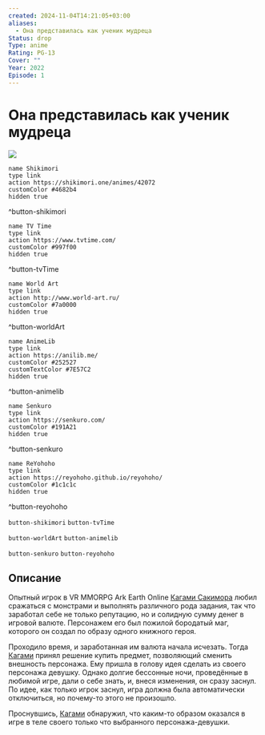 ```yaml
---
created: 2024-11-04T14:21:05+03:00
aliases:
  - Она представилась как ученик мудреца
Status: drop
Type: anime
Rating: PG-13
Cover: ""
Year: 2022
Episode: 1
---
```


# Она представилась как ученик мудреца

![](https://nyaa.shikimori.one/uploads/poster/animes/42072/620fe6f13f381fac079ab1122322b912.jpeg)

```button
name Shikimori
type link
action https://shikimori.one/animes/42072
customColor #4682b4
hidden true
```
^button-shikimori

```button
name TV Time
type link
action https://www.tvtime.com/
customColor #997f00
hidden true
```
^button-tvTime

```button
name World Art
type link
action http://www.world-art.ru/
customColor #7a0000
hidden true
```
^button-worldArt

```button
name AnimeLib
type link
action https://anilib.me/
customColor #252527
customTextColor #7E57C2
hidden true
```
^button-animelib

```button
name Senkuro
type link
action https://senkuro.com/
customColor #191A21
hidden true
```
^button-senkuro

```button
name ReYohoho
type link
action https://reyohoho.github.io/reyohoho/
customColor #1c1c1c
hidden true
```
^button-reyohoho

`button-shikimori` `button-tvTime`

`button-worldArt` `button-animelib`

`button-senkuro` `button-reyohoho`

## Описание

Опытный игрок в VR MMORPG Ark Earth Online [Кагами Сакимора](https://shikimori.one/characters/128537-mira) любил сражаться с монстрами и выполнять различного рода задания, так что заработал себе не только репутацию, но и солидную сумму денег в игровой валюте. Персонажем его был пожилой бородатый маг, которого он создал по образу одного книжного героя. 

Проходило время, и заработанная им валюта начала исчезать. Тогда [Кагами](https://shikimori.one/characters/128537-mira) принял решение купить предмет, позволяющий сменить внешность персонажа. Ему пришла в голову идея сделать из своего персонажа девушку. Однако долгие бессонные ночи, проведённые в любимой игре, дали о себе знать, и, внеся изменения, он сразу заснул. По идее, как только игрок заснул, игра должна была автоматически отключиться, но почему-то этого не произошло.

Проснувшись, [Кагами](https://shikimori.one/characters/128537-mira) обнаружил, что каким-то образом оказался в игре в теле своего только что выбранного персонажа-девушки.
